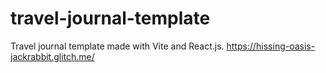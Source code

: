 # travel-journal-template
Travel journal template made with Vite and React.js.
https://hissing-oasis-jackrabbit.glitch.me/
